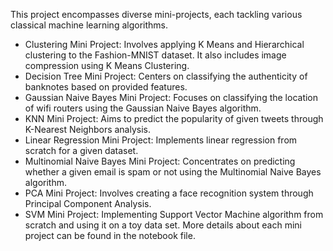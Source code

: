 This project encompasses diverse mini-projects, each tackling various classical machine learning algorithms.

- Clustering Mini Project: Involves applying K Means and Hierarchical clustering to the Fashion-MNIST dataset. It also includes image compression using K Means Clustering.
- Decision Tree Mini Project: Centers on classifying the authenticity of banknotes based on provided features.
- Gaussian Naive Bayes Mini Project: Focuses on classifying the location of wifi routers using the Gaussian Naive Bayes algorithm.
- KNN Mini Project: Aims to predict the popularity of given tweets through K-Nearest Neighbors analysis.
- Linear Regression Mini Project: Implements linear regression from scratch for a given dataset.
- Multinomial Naive Bayes Mini Project: Concentrates on predicting whether a given email is spam or not using the Multinomial Naive Bayes algorithm.
- PCA Mini Project: Involves creating a face recognition system through Principal Component Analysis.
- SVM Mini Project: Implementing Support Vector Machine algorithm from scratch and using it on a toy data set. 
More details about each mini project can be found in the notebook file. 